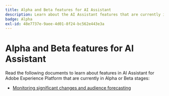 ```yaml
---
title: Alpha and Beta features for AI Assistant
description: Learn about the AI Assistant features that are currently in Alpha or Beta stages.
badge: Alpha
exl-id: 48e7737e-9aee-4d01-8f24-bc562e443e3a
---
```

# Alpha and Beta features for AI Assistant

Read the following documents to learn about features in AI Assistant for Adobe Experience Platform that are currently in Alpha or Beta stages:

* [Monitoring significant changes and audience forecasting](./audience-forecasting.md)
